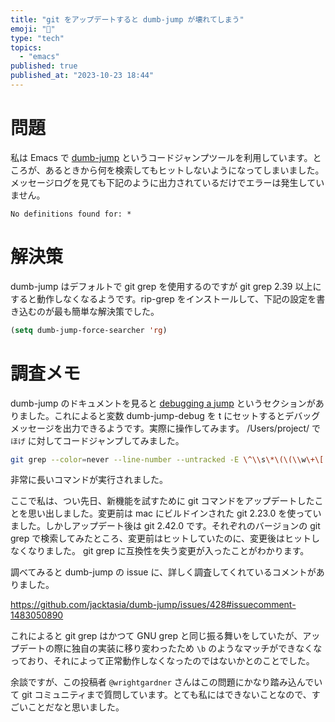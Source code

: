 ```yaml
---
title: "git をアップデートすると dumb-jump が壊れてしまう"
emoji: "🫥"
type: "tech"
topics:
  - "emacs"
published: true
published_at: "2023-10-23 18:44"
---
```


# 問題

私は Emacs で [dumb-jump](https://github.com/jacktasia/dumb-jump) というコードジャンプツールを利用しています。ところが、あるときから何を検索してもヒットしないようになってしまいました。メッセージログを見ても下記のように出力されているだけでエラーは発生していません。

```
No definitions found for: *
```

# 解決策

dumb-jump はデフォルトで git grep を使用するのですが git grep 2.39 以上にすると動作しなくなるようです。rip-grep をインストールして、下記の設定を書き込むのが最も簡単な解決策でした。

```lisp
(setq dumb-jump-force-searcher 'rg)
```

# 調査メモ

dumb-jump のドキュメントを見ると [debugging a jump](https://github.com/jacktasia/dumb-jump#debugging-a-jump) というセクションがありました。これによると変数 dumb-jump-debug を t にセットするとデバッグメッセージを出力できるようです。実際に操作してみます。 /Users/project/ で `ほげ` に対してコードジャンプしてみました。

```sh
git grep --color=never --line-number --untracked -E \^\\s\*\(\(\\w\+\[.\]\)\*\\w\+\,\\s\*\)\*ほげ\(\,\\s\*\(\\w\+\[.\]\)\*\\w\+\)\*\\s\*\=\(\[\^\=\>\~\]\|\$\)\|\(\^\|\[\^\\w.\]\)\(\(private\|public\|protected\)\\s\+\)\?def\\s\+\(\\w\+\(\:\:\|\[.\]\)\)\*ほげ\(\$\|\[\^\\w\|\:\]\)\|\(\^\|\\W\)define\(_singleton\|_instance\)\?_method\(\\s\|\[\(\]\)\\s\*\:ほげ\(\$\|\[\^\\w\|\:\]\)\|\(\^\|\[\^\\w.\]\)class\\s\+\(\\w\*\:\:\)\*ほげ\(\$\|\[\^\\w\|\:\]\)\|\(\^\|\[\^\\w.\]\)module\\s\+\(\\w\*\:\:\)\*ほげ\(\$\|\[\^\\w\|\:\]\)\|\(\^\|\\W\)alias\(_method\)\?\\W\+ほげ\(\\W\|\$\) -- /Users/project/\*.rb /Users/project/\*.erb /Users/project/\*.haml /Users/project/\*.rake /Users/project/\*.slim
```

非常に長いコマンドが実行されました。

ここで私は、つい先日、新機能を試すために git コマンドをアップデートしたことを思い出しました。変更前は mac にビルドインされた git 2.23.0 を使っていました。しかしアップデート後は git 2.42.0 です。それぞれのバージョンの git grep で検索してみたところ、変更前はヒットしていたのに、変更後はヒットしなくなりました。 git grep に互換性を失う変更が入ったことがわかります。

調べてみると dumb-jump の issue に、詳しく調査してくれているコメントがありました。

https://github.com/jacktasia/dumb-jump/issues/428#issuecomment-1483050890

これによると git grep はかつて GNU grep と同じ振る舞いをしていたが、アップデートの際に独自の実装に移り変わったため `\b` のようなマッチができなくなっており、それによって正常動作しなくなったのではないかとのことでした。

余談ですが、この投稿者 `@wrightgardner` さんはこの問題にかなり踏み込んでいて git コミュニティまで質問しています。とても私にはできないことなので、すごいことだなと思いました。